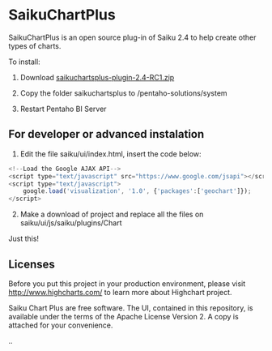 SaikuChartPlus
==============

SaikuChartPlus is an open source plug-in of Saiku 2.4 to help create other types of charts.

To install:

1) Download <a href="#">saikuchartsplus-plugin-2.4-RC1.zip</a>

2) Copy the folder saikuchartsplus to /pentaho-solutions/system

3) Restart Pentaho BI Server

For developer or advanced instalation
------------------

1) Edit the file saiku/ui/index.html, insert the code below:
`````javascript
<!--Load the Google AJAX API-->
<script type="text/javascript" src="https://www.google.com/jsapi"></script>
<script type="text/javascript"> 
	google.load('visualization', '1.0', {'packages':['geochart']});
</script>
`````
2) Make a download of project and replace all the files on saiku/ui/js/saiku/plugins/Chart

Just this!

Licenses
------------------

Before you put this project in your production environment, please visit http://www.highcharts.com/ to learn more about Highchart project.

Saiku Chart Plus are free software. The UI, contained in this repository,
is available under the terms of the Apache License Version 2. A copy is attached for your convenience.

..
